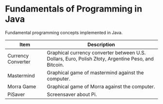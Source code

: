 Fundamentals of Programming in Java
===================================

Fundamental programming concepts implemented in Java.

<table>
<thead>
<tr>
<th>Item</th>
<th>Description</th>
</tr>
</thead>
<tbody>
<tr>
<td>Currency Converter</td>
<td>Graphical currency converter between U.S. Dollars, Euro, Polish Złoty, Argentine Peso, and Bitcoin.</td>
</tr>
<tr>
<td>Mastermind</td>
<td>Graphical game of mastermind against the computer.</td>
</tr>
</tr>
<tr>
<td>Morra Game</td>
<td>Graphical game of Morra against the computer.</td>
</tr>
<tr>
<td>PiSaver</td>
<td>Screensaver about Pi.</td>
</tr>
</tbody>
</table>
